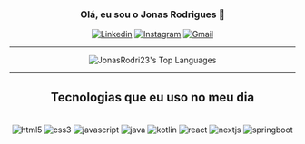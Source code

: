 <div align="center">

### Olá, eu sou o Jonas Rodrigues 👋

[![Linkedin](https://img.shields.io/badge/LinkedIn-0077B5?style=for-the-badge&logo=linkedin&logoColor=white)](https://www.linkedin.com/in/jonas-rodrigues-656820257/)
[![Instagram](https://img.shields.io/badge/Instagram-E4405F?style=for-the-badge&logo=instagram&logoColor=white)](https://www.instagram.com/devjon_23/)
[![Gmail](https://img.shields.io/badge/Gmail-D14836?style=for-the-badge&logo=gmail&logoColor=white)](mailto:devjonasrodri23@gmail.com)
</div>
<hr>
<div align="center">

![JonasRodri23's Top Languages](https://github-readme-stats.vercel.app/api/top-langs/?username=JonasRodri23&theme=midnight-purple&show_icons=true&hide_border=false&layout=compact)
</div>
<hr>
<div align="center">

## Tecnologias que eu uso no meu dia

<div style="display: inline_block"><br/>
    <img align="center" alt="html5" src="https://img.shields.io/badge/HTML5-E34F26?style=for-the-badge&logo=html5&logoColor=white" />
    <img align="center" alt="css3" src="https://img.shields.io/badge/CSS3-1572B6?style=for-the-badge&logo=css3&logoColor=white" />
    <img align="center" alt="javascript" src="https://img.shields.io/badge/JavaScript-F7DF1E?style=for-the-badge&logo=javascript&logoColor=black" />
    <img align="center" alt="java" src="https://img.shields.io/badge/Java-ED8B00?style=for-the-badge&logo=openjdk&logoColor=white" />
    <img align="center" alt="kotlin" src="https://img.shields.io/badge/Kotlin-0095D5?&style=for-the-badge&logo=kotlin&logoColor=white" />
    <img align="center" alt="react" src="https://img.shields.io/badge/React-20232A?style=for-the-badge&logo=react&logoColor=61DAFB" />
    <img align="center" alt="nextjs" src="https://img.shields.io/badge/Next-black?style=for-the-badge&logo=next.js&logoColor=white)" />
    <img align="center" alt="springboot" src="https://img.shields.io/badge/Spring%20Boot-6DB33F.svg?style=for-the-badge&logo=Spring-Boot&logoColor=white" />
</div>
</div>
